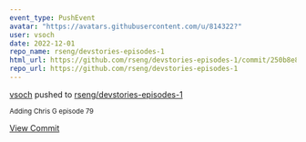 ```yaml
---
event_type: PushEvent
avatar: "https://avatars.githubusercontent.com/u/814322?"
user: vsoch
date: 2022-12-01
repo_name: rseng/devstories-episodes-1
html_url: https://github.com/rseng/devstories-episodes-1/commit/250b8e8c3170712829b1224af519c21cebad5ec1
repo_url: https://github.com/rseng/devstories-episodes-1
---
```


<a href='https://github.com/vsoch' target='_blank'>vsoch</a> pushed to <a href='https://github.com/rseng/devstories-episodes-1' target='_blank'>rseng/devstories-episodes-1</a>

<small>Adding Chris G episode 79</small>

<a href='https://github.com/rseng/devstories-episodes-1/commit/250b8e8c3170712829b1224af519c21cebad5ec1' target='_blank'>View Commit</a>
